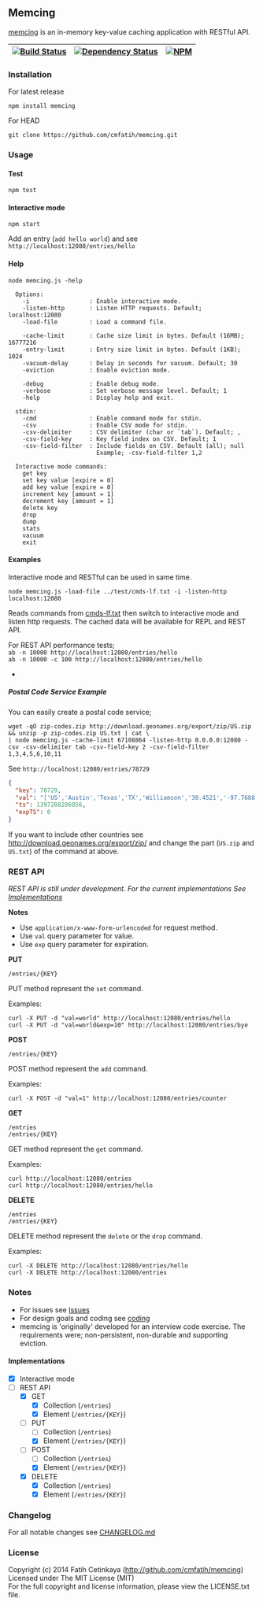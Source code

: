 ## Memcing

[memcing](http://github.com/cmfatih/memcing) is an in-memory key-value caching application with RESTful API.  

[![Build Status][travis-image]][travis-url] | [![Dependency Status][depstatus-image]][depstatus-url] | [![NPM][npm-image]][npm-url]
---------- | ---------- | ----------


### Installation

For latest release
```
npm install memcing
```

For HEAD
```
git clone https://github.com/cmfatih/memcing.git
```

### Usage

#### Test
```
npm test
```

#### Interactive mode
```
npm start
```
Add an entry (`add hello world`) and see `http://localhost:12080/entries/hello`

#### Help
```
node memcing.js -help
```
```
  Options:
    -i                 : Enable interactive mode.
    -listen-http       : Listen HTTP requests. Default; localhost:12080
    -load-file         : Load a command file.

    -cache-limit       : Cache size limit in bytes. Default (16MB); 16777216
    -entry-limit       : Entry size limit in bytes. Default (1KB); 1024
    -vacuum-delay      : Delay in seconds for vacuum. Default; 30
    -eviction          : Enable eviction mode.

    -debug             : Enable debug mode.
    -verbose           : Set verbose message level. Default; 1
    -help              : Display help and exit.

  stdin:
    -cmd               : Enable command mode for stdin.
    -csv               : Enable CSV mode for stdin.
    -csv-delimiter     : CSV delimiter (char or `tab`). Default; ,
    -csv-field-key     : Key field index on CSV. Default; 1
    -csv-field-filter  : Include fields on CSV. Default (all); null
                         Example; -csv-field-filter 1,2

  Interactive mode commands:
    get key
    set key value [expire = 0]
    add key value [expire = 0]
    increment key [amount = 1]
    decrement key [amount = 1]
    delete key
    drop
    dump
    stats
    vacuum
    exit
```

#### Examples

Interactive mode and RESTful can be used in same time.
```
node memcing.js -load-file ../test/cmds-lf.txt -i -listen-http localhost:12080
```
Reads commands from [cmds-lf.txt](https://github.com/cmfatih/memcing/blob/master/test/cmds-lf.txt)
then switch to interactive mode and listen http requests. The cached data will be available for 
REPL and REST API.  

For REST API performance tests;  
`ab -n 10000 http://localhost:12080/entries/hello`  
`ab -n 10000 -c 100 http://localhost:12080/entries/hello`

-

##### Postal Code Service Example

You can easily create a postal code service;
```
wget -qO zip-codes.zip http://download.geonames.org/export/zip/US.zip && unzip -p zip-codes.zip US.txt | cat \
| node memcing.js -cache-limit 67108864 -listen-http 0.0.0.0:12080 -csv -csv-delimiter tab -csv-field-key 2 -csv-field-filter 1,3,4,5,6,10,11
```

See `http://localhost:12080/entries/78729`
```JSON
{
  "key": 78729,
  "val": "['US','Austin','Texas','TX','Williamson','30.4521','-97.7688']",
  "ts": 1397288286856,
  "expTS": 0
}
```

If you want to include other countries see http://download.geonames.org/export/zip/
and change the part (`US.zip` and `US.txt`) of the command at above. 

### REST API

*REST API is still under development. For the current implementations 
See [Implementations](#implementations)*  

**Notes**
* Use `application/x-www-form-urlencoded` for request method.
* Use `val` query parameter for value.
* Use `exp` query parameter for expiration.

**PUT**

```
/entries/{KEY}
```
PUT method represent the `set` command.

Examples:
```
curl -X PUT -d "val=world" http://localhost:12080/entries/hello
curl -X PUT -d "val=world&exp=10" http://localhost:12080/entries/bye
```

**POST**

```
/entries/{KEY}
```
POST method represent the `add` command.

Examples:
```
curl -X POST -d "val=1" http://localhost:12080/entries/counter
```

**GET**

```
/entries
/entries/{KEY}
```
GET method represent the `get` command.

Examples:
```
curl http://localhost:12080/entries
curl http://localhost:12080/entries/hello
```

**DELETE**

```
/entries
/entries/{KEY}
```
DELETE method represent the `delete` or the `drop` command.

Examples:
```
curl -X DELETE http://localhost:12080/entries/hello
curl -X DELETE http://localhost:12080/entries
```

### Notes

* For issues see [Issues](https://github.com/cmfatih/memcing/issues)
* For design goals and coding see [coding](https://github.com/cmfatih/coding)
* memcing is 'originally' developed for an interview code exercise. The requirements were; 
non-persistent, non-durable and supporting eviction.

#### Implementations

- [x] Interactive mode
- [ ] REST API
  - [x] GET
    - [x] Collection (`/entries`)
    - [x] Element (`/entries/{KEY}`)
  - [ ] PUT
    - [ ] Collection (`/entries`)
    - [x] Element (`/entries/{KEY}`)
  - [ ] POST
    - [ ] Collection (`/entries`)
    - [x] Element (`/entries/{KEY}`)
  - [x] DELETE
    - [x] Collection (`/entries`)
    - [x] Element (`/entries/{KEY}`)

### Changelog

For all notable changes see [CHANGELOG.md](https://github.com/cmfatih/memcing/blob/master/CHANGELOG.md)

### License

Copyright (c) 2014 Fatih Cetinkaya (http://github.com/cmfatih/memcing)  
Licensed under The MIT License (MIT)  
For the full copyright and license information, please view the LICENSE.txt file.

[npm-url]: http://npmjs.org/package/memcing
[npm-image]: https://badge.fury.io/js/memcing.png

[travis-url]: https://travis-ci.org/cmfatih/memcing
[travis-image]: https://travis-ci.org/cmfatih/memcing.svg?branch=master

[appveyor-url]: https://ci.appveyor.com/project/cmfatih/memcing
[appveyor-image]: https://ci.appveyor.com/api/projects/status/811fxhv7iok8x5u6

[depstatus-url]: https://david-dm.org/cmfatih/memcing
[depstatus-image]: https://david-dm.org/cmfatih/memcing.png